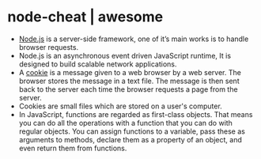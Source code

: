 # node-cheat | awesome
 
<ul>
    <li><a href='https://nodejs.org/en/about/' target='_blank'>Node.js</a> is a server-side framework, one of it’s main works is to handle browser requests.</li> 
    <li>Node.js is an asynchronous event driven JavaScript runtime, It is designed to build scalable network applications.</li> 
    <li>A <a href='http://www.webopedia.com/TERM/C/cookie.html' target='_blank'>cookie</a> is a message given to a web browser by a web server. The browser stores the message in a text file. The message is then sent back to the server each time the browser requests a page from the server.</li> 
    <li>Cookies are small files which are stored on a user's computer.</li>
    <li>In JavaScript, functions are regarded as first-class objects. That means you can do all the operations with a function that you can do with regular objects. You can assign functions to a variable, pass these as arguments to methods, declare them as a property of an object, and even return them from functions.</li>
<ul>